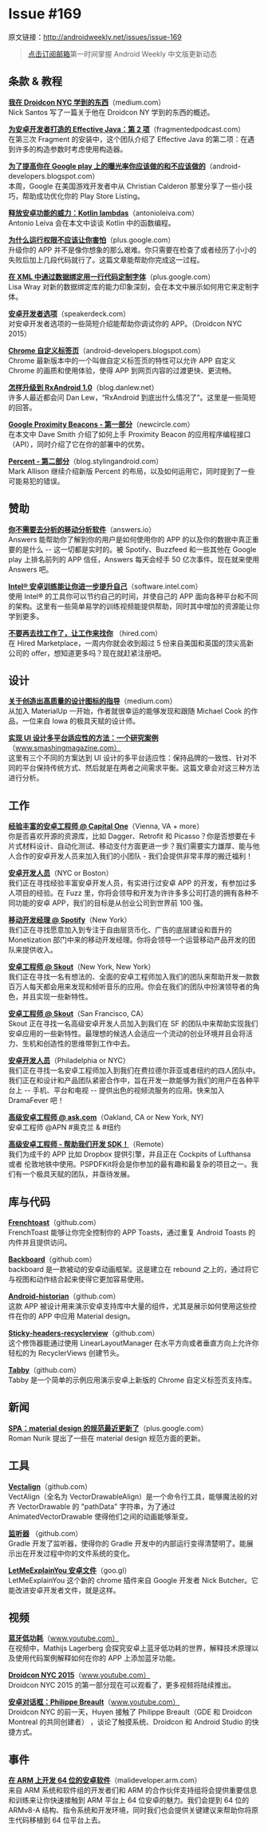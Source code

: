 # Issue #169

>
原文链接：<http://androidweekly.net/issues/issue-169>

> [点击订阅邮箱](http://tinyletter.com/androidweeklycn)第一时间掌握 Android Weekly 中文版更新动态

## 条款 & 教程

**[我在 Droidcon NYC 学到的东西](https://medium.com/@nicksantos/stuff-i-learned-at-droidcon-nyc-66d84b47c6a1)**（medium.com）   
Nick Santos 写了一篇关于他在 Droidcon NY 学到的东西的概述。

**[为安卓开发者打造的 Effective Java：第 2 项](http://fragmentedpodcast.com/episodes/16/)**（fragmentedpodcast.com）    
在第三次 Fragment 的安装中，这个团队介绍了 Effective Java 的第二项：在遇到许多的构造参数时考虑使用构造器。

**[为了提高你在 Google play 上的曝光率你应该做的和不应该做的](http://android-developers.blogspot.com/2015/08/games-developer-dots-share-their-dos.html)**（android-developers.blogspot.com）  
本周，Google 在美国游戏开发者中从 Christian Calderon 那里分享了一些小技巧，帮助成功优化你的 Play Store Listing。

**[释放安卓功能的威力：Kotlin lambdas](http://antonioleiva.com/functional-programming-android-kotlin-lambdas/)**（antonioleiva.com）  
Antonio Leiva 会在本文中谈谈 Kotlin 中的函数编程。

**[为什么运行权限不应该让你害怕](https://plus.google.com/+AndroidDevelopers/posts/FqgHUevqHiK)**（plus.google.com）  
升级你的 APP 并不是像你想象的那么艰难。你只需要在检查了或者经历了小小的失败后加上几段代码就行了。这篇文章能帮助你完成这一过程。

**[在 XML 中通过数据绑定用一行代码定制字体](https://plus.google.com/+LisaWrayZeitouni/posts/LTr5tX5M9mb)**（plus.google.com）  
Lisa Wray 对新的数据绑定库的能力印象深刻，会在本文中展示如何用它来定制字体。

**[安卓开发者选项](https://speakerdeck.com/asfalcone/android-developer-options)**（speakerdeck.com）  
对安卓开发者选项的一些简短介绍能帮助你调试你的 APP。（Droidcon NYC 2015）  

**[Chrome 自定义标签页](http://android-developers.blogspot.com/2015/09/chrome-custom-tabs-smooth-transition.html)**（android-developers.blogspot.com）  
Chrome 最新版本中的一个叫做自定义标签页的特性可以允许 APP 自定义 Chrome 的画质和使用体验，使得 APP 到网页内容的过渡更快、更流畅。

**[怎样升级到 RxAndroid 1.0](http://blog.danlew.net/2015/09/01/how-to-upgrade-to-rxandroid-10/)**（blog.danlew.net）  
许多人最近都会问 Dan Lew，“RxAndroid 到底出什么情况了”。这里是一些简短的回答。

**[Google Proximity Beacons - 第一部分](https://newcircle.com/s/post/1755/2015/08/31/google-proximity-beacons---part-1)**（newcircle.com）   
在本文中 Dave Smith 介绍了如何上手 Proximity Beacon 的应用程序编程接口（API），同时介绍了它在你的部署中的优势。

**[Percent - 第二部分](https://blog.stylingandroid.com/percent-part-2/)**（blog.stylingandroid.com）  
Mark Allison 继续介绍新版 Percent 的布局，以及如何运用它，同时提到了一些可能易犯的错误。

## 赞助

**[你不需要去分析的移动分析软件](https://answers.io/?utm_source=sponsor&utm_medium=androidweekly&utm_campaign=androidweekly_9.6.2015&utm_content=sponsor_link)**（answers.io）  
Answers 能帮助你了解到你的用户是如何使用你的 APP 的以及你的数据中真正重要的是什么 -- 这一切都是实时的。被 Spotify、Buzzfeed 和一些其他在 Google play 上排名前列的 APP 信任，Answers 每天会经手 50 亿次事件。现在就来使用 Answers 吧。

**[Intel® 安卓训练能让你进一步提升自己](https://software.intel.com/articles/training-series-for-development-on-intel-based-android-devices?cid=&utm_content=General_Developers&utm_medium=Newsletter_Placement&utm_source=Android_Weekly&utm_campaign=Android_ASMO_Q3_15_Digital_Marketing_Campaign)**（software.intel.com）  
使用 Intel® 的工具你可以节约自己的时间，并使自己的 APP 面向各种平台和不同的架构。这里有一些简单易学的训练视频能提供帮助，同时其中增加的资源能让你学到更多。

**[不要再去找工作了，让工作来找你](http://hired.com/?utm_source=newsletters&utm_medium=androidweekly&utm_campaign=n-q3_15-androidweeklyspons)** （hired.com）  
在 Hired Marketplace，一周内你就会收到超过 5 份来自美国和英国的顶尖高新公司的 offer，想知道更多吗？现在就赶紧注册吧。

## 设计

**[关于创造出高质量的设计图标的指导](https://medium.com/materialup-exploring-material-design/tips-thoughts-on-creating-quality-material-design-icons-4b02b8d0bdd5)**（medium.com）  
从加入 MaterialUp 一开始，作者就很幸运的能够发现和跟随 Michael Cook 的作品，一位来自 Iowa 的极具天赋的设计师。

**[实现 UI 设计多平台适应性的方法：一个研究案例](http://www.smashingmagazine.com/2015/09/approaches-for-multiplatform-ui-design-adaptation/)**（www.smashingmagazine.com）  
这里有三个不同的方案达到 UI 设计的多平台适应性：保持品牌的一致性、针对不同的平台保持传统方式、然后就是在两者之间需求平衡。这篇文章会对这三种方法进行分析。

## 工作

**[经验丰富的安卓工程师 @ Capital One](https://jobs.capitalone.com/job/vienna/lead-android-developer-ai/1732/389771)**（Vienna, VA + more）  
你是否喜欢开源的资源库，比如 Dagger、Retrofit 和 Picasso？你是否想要在卡片式材料设计、自动化测试、移动支付方面更进一步？我们需要实力雄厚、能与他人合作的安卓开发人员来加入我们的小团队 - 我们会提供非常丰厚的搬迁福利！

**[安卓开发人员](https://fuzzproductions.com/jobs/apply/android-developer)**（NYC or Boston）  
我们正在寻找经验丰富安卓开发人员，有实进行过安卓 APP 的开发，有参加过多人项目的经验。在 Fuzz 里，你将会领导和开发为许许多多公司打造的拥有各种不同功能的安卓 APP，我们的目标是从创业公司到世界前 100 强。

**[移动开发经理 @ Spotify](https://www.spotify.com/us/jobs/view/o9Pt1fwc/)**（New York）  
我们正在寻找愿意加入到专注于自由层货币化、广告的底层建设和晋升的 Monetization 部门中来的移动开发经理。你将会领导一个运营移动产品开发的团队来提供收入。

**[安卓工程师 @ Skout](https://www.spotify.com/us/jobs/view/oqZx1fwH/)**（New York, New York）  
我们正在寻找一名有想法的、全面的安卓工程师加入我们的团队来帮助开发一款数百万人每天都会用来发现和倾听音乐的应用。你会在我们的团队中扮演领导者的角色，并且实现一些新特性。

**[安卓工程师 @ Skout](https://boards.greenhouse.io/skout/jobs/83697)**（San Francisco, CA）  
Skout 正在寻找一名高级安卓开发人员加入到我们在 SF 的团队中来帮助实现我们安卓应用的一些新特性。最理想的候选人会适应一个流动的创业环境并且会将活力、生机和创造性的思维带到工作中去。

**[安卓开发人员](http://www.jsco.re/3c4l)**（Philadelphia or NYC）  
我们正在寻找一名安卓工程师加入到我们在费拉德尔菲亚或者纽约的四人团队中。我们正在和设计和产品团队紧密合作中，旨在开发一款能够为我们的用户在各种平台上 -- 手机、平台和电视 -- 提供出色的视频流服务的应用。快来加入 DramaFever 吧！

**[高级安卓工程师 @ ask.com](https://www.smartrecruiters.com/IAC/84648354-senior-android-engineer)**（Oakland, CA or New York, NY)  
安卓工程师 @APN #奥克兰 & #纽约

**[高级安卓工程师 - 帮助我们开发 SDK！](https://pspdfkit.com/jobs/#section_android)**（Remote）  
我们为成千的 APP 比如 Dropbox 提供引擎，并且正在 Cockpits of Lufthansa 或者 伦敦地铁中使用。PSPDFKit将会是你参加的最有趣和最复杂的项目之一。我们有一个极具天赋的团队，并亟待发展。

## 库与代码

**[Frenchtoast](https://github.com/pyricau/frenchtoast)**（github.com）  
FrenchToast 能够让你完全控制你的 APP Toasts，通过重复 Android Toasts 的内件并且提供访问。

**[Backboard](https://github.com/tumblr/Backboard)**（github.com）   
backboard 是一款被动的安卓动画框架。这是建立在 rebound 之上的，通过将它与视图和动作结合起来使得它更加容易使用。

**[Android-historian](https://github.com/mwolfson/android-historian)**（github.com）  
这款 APP 被设计用来演示安卓支持库中大量的组件，尤其是展示如何使用这些控件在你的 APP 中应用 Material design。

**[Sticky-headers-recyclerview](https://github.com/timehop/sticky-headers-recyclerview)**（github.com）  
这个修饰器能通过使用 LinearLayoutManager 在水平方向或者垂直方向上允许你轻松的为 RecyclerViews 创建节头。

**[Tabby](https://github.com/hitherejoe/Tabby)**（github.com）  
Tabby 是一个简单的示例应用演示安卓上新版的 Chrome 自定义标签页支持库。

## 新闻

**[SPA：material design 的规范最近更新了](https://plus.google.com/+RomanNurik/posts/VXTdFG6LiEn)**（plus.google.com）  
Roman Nurik 提出了一些在 material design 规范方面的更新。

## 工具

**[Vectalign](https://github.com/bonnyfone/vectalign)**（github.com）  
VectAlign（全名为 VectorDrawableAlign）是一个命令行工具，能够魔法般的对齐 VectorDrawable 的 "pathData" 字符串，为了通过 AnimatedVectorDrawable 使得他们之间的动画能够渐变。

**[监听器](https://github.com/jakeouellette/inspector)** （github.com）  
Gradle 开发了监听器，使得你的 Gradle 开发中的内部运行变得清楚明了。能展示出在开发过程中你的文件系统的变化。

**[LetMeExplainYou 安卓文件](https://goo.gl/puChBP)**（goo.gl）  
LetMeExplainYou 这个新的 chrome 插件来自 Google 开发者 Nick Butcher。它能改进安卓开发者文件，就是这样。

## 视频

**[蓝牙低功耗](https://www.youtube.com/watch?v=i0mtPCE2cys)**（www.youtube.com）  
在视频中，Mathijs Lagerberg 会探究安卓上蓝牙低功耗的世界，解释技术原理以及使用代码案例解释如何在你的 APP 上添加蓝牙功能。

**[Droidcon NYC 2015](https://www.youtube.com/playlist?list=PLnVy79PaFHMUqqvwbjyKJZv1N8rzHOCBi)**（www.youtube.com）  
Droidcon NYC 2015 的第一部分现在可以观看了，更多视频将陆续推出。 

**[安卓对话框：Philippe Breault](https://www.youtube.com/watch?v=-w5ID8WR5UE&feature=share)**（www.youtube.com）  
Droidcon NYC 的前一天，Huyen 接触了 Philippe Breault（GDE 和 Droidcon Montreal 的共同创建者） ，谈论了触摸系统、Droidcon 和 Android Studio 的快捷方式。

## 事件

**[在 ARM 上开发 64 位的安卓软件](http://malideveloper.arm.com/events/developing-for-64-bit-android-on-arm/)**（malideveloper.arm.com）  
来自 ARM 系统和软件组的开发者们和 ARM 的合作伙伴支持组将会提供重要信息和训练来让你快速接触到 ARM 平台上 64 位安卓的魅力。我们会提到 64 位的 ARMv8-A 结构、指令系统和开发环境，同时我们也会提供关键建议来帮助你将原生代码移植到 64 位平台上去。

















